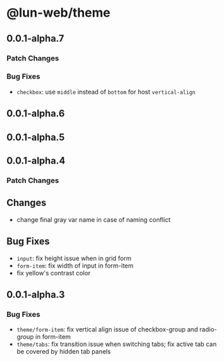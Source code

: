 # @lun-web/theme

## 0.0.1-alpha.7

### Patch Changes

### Bug Fixes

- `checkbox`: use `middle` instead of `bottom` for host `vertical-align`

## 0.0.1-alpha.6

## 0.0.1-alpha.5

## 0.0.1-alpha.4

### Patch Changes

## Changes

- change final gray var name in case of naming conflict

## Bug Fixes

- `input`: fix height issue when in grid form
- `form-item`: fix width of input in form-item
- fix yellow's contrast color

## 0.0.1-alpha.3

### Bug Fixes

- `theme/form-item`: fix vertical align issue of checkbox-group and radio-group in form-item
- `theme/tabs`: fix transition issue when switching tabs; fix active tab can be covered by hidden tab panels
